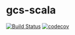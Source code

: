 # gcs-scala

[![Build Status](https://travis-ci.org/tkrs/gcs-scala.svg?branch=master)](https://travis-ci.org/tkrs/gcs-scala)
[![codecov](https://codecov.io/gh/tkrs/gcs-scala/branch/master/graph/badge.svg)](https://codecov.io/gh/tkrs/gcs-scala)
